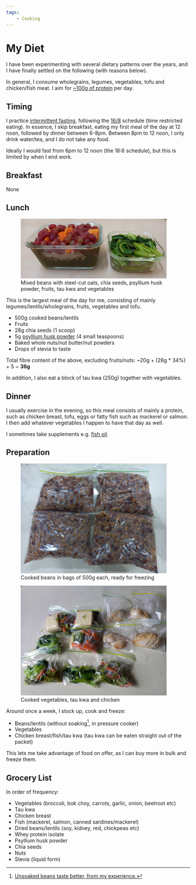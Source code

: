 ```yaml
---
tags:
    - Cooking
---
```


# My Diet

I have been experimenting with several dietary patterns over the years, and I have finally settled on the following (with reasons below).

In general, I consume wholegrains, legumes, vegetables, tofu and chicken/fish meat. I aim for [~100g of protein][protein] per day.

## Timing

I practice [intermittent fasting][if-schedule], following the [16/8][16/8] schedule (time restricted eating). In essence, I skip breakfast, eating my first meal of the day at 12 noon, followed by dinner between 6-8pm. Between 8pm to 12 noon, I only drink water/tea, and I do not take any food.

Ideally I would fast from 6pm to 12 noon (the 18:6 schedule), but this is limited by when I end work.

## Breakfast

None

## Lunch

<figure>
  <img src="/static/images/2022-08-01/lunch.jpg" alt="Lunch" loading="lazy" style="max-width: 400px"/>
  <figcaption>Mixed beans with steel-cut oats, chia seeds, psyllium husk powder, fruits, tau kwa and vegetables<figcaption/>
</figure>

This is the largest meal of the day for me, consisting of mainly legumes/lentils/wholegrains, fruits, vegetables and tofu.

-   500g cooked beans/lentils
-   Fruits
-   28g chia seeds (1 scoop)
-   5g [psyllium husk powder][psyllium] (4 small teaspoons)
-   Baked whole nuts/nut butter/nut powders
-   Drops of stevia to taste

Total fibre content of the above, excluding fruits/nuts: ~20g + (28g \* 34%) + 5 ~ **36g**

In addition, I also eat a block of tau kwa (250g) together with vegetables.

## Dinner

I usually exercise in the evening, so this meal consists of mainly a protein, such as chicken breast, tofu, eggs or fatty fish such as mackerel or salmon. I then add whatever vegetables I happen to have that day as well.

I sometimes take supplements e.g. [fish oil][fish-oil].

## Preparation

<figure>
  <img src="/static/images/2022-08-01/beans.jpg" alt="Cooked beans" loading="lazy" style="max-width: 400px"/>
  <figcaption>Cooked beans in bags of 500g each, ready for freezing<figcaption/>
</figure>

<figure>
  <img src="/static/images/2022-08-01/vegetables-chicken.jpg" alt="Cooked vegetables and chicken" loading="lazy" style="max-width: 400px"/>
  <figcaption>Cooked vegetables, tau kwa and chicken<figcaption/>
</figure>

Around once a week, I stock up, cook and freeze:

-   Beans/lentils (without soaking[^without-soaking], in pressure cooker)
-   Vegetables
-   Chicken breast/fish/tau kwa (tau kwa can be eaten straight out of the packet)

This lets me take advantage of food on offer, as I can buy more in bulk and freeze them.

## Grocery List

In order of frequency:

-   Vegetables (broccoli, bok choy, carrots, garlic, onion, beetroot etc)
-   Tau kwa
-   Chicken breast
-   Fish (mackerel, salmon, canned sardines/mackerel)
-   Dried beans/lentils (soy, kidney, red, chickpeas etc)
-   Whey protein isolate
-   Psyllium husk powder
-   Chia seeds
-   Nuts
-   Stevia (liquid form)

[^without-soaking]: [Unsoaked beans taste better, from my experience.](2022-10-28-nutrition-and-health.md#cooking-methods)

[16/8]: https://www.healthline.com/nutrition/16-8-intermittent-fasting
[beta-glucan]: https://www.healthline.com/nutrition/beta-glucan-heart-healthy
[fish-oil]: 2022-10-28-nutrition-and-health.md#omega-3
[iarc-red-meat]: https://www.iarc.who.int/wp-content/uploads/2018/11/Monographs-QA_Vol114.pdf
[if-schedule]: 2022-10-28-nutrition-and-health.md#intermittent-fasting
[matcha-powder]: 2022-10-28-nutrition-and-health.md#green-tea
[protein-requirement]: https://exrx.net/Nutrition/Protein#Requirements
[protein]: 2022-10-28-nutrition-and-health.md#protein
[psyllium]: 2022-10-28-nutrition-and-health.md#fibre
[soaking]: 2022-10-28-nutrition-and-health.md#cooking-methods
[supplements]: 2022-10-28-nutrition-and-health.md#supplements
[satiety]: 2022-10-28-nutrition-and-health.md#satiety-index
